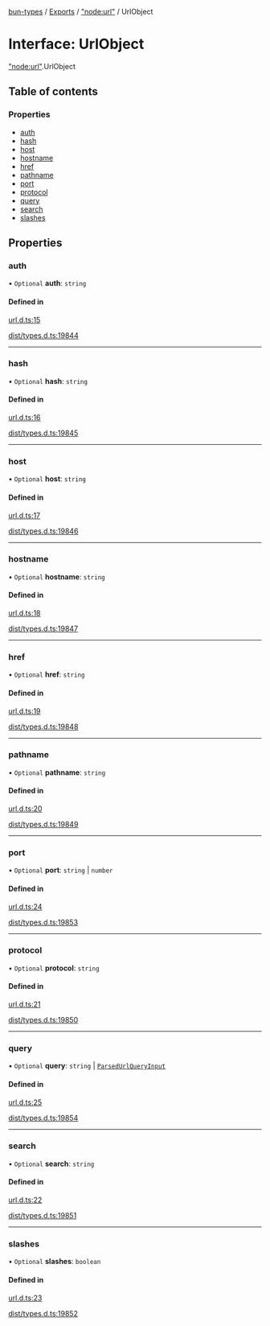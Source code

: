 [bun-types](https://github.com/oven-sh/bun-types/blob/master/api-docs/README.md) / [Exports](https://github.com/oven-sh/bun-types/blob/master/api-docs/modules.md) / ["node:url"](https://github.com/oven-sh/bun-types/blob/master/api-docs/modules/node_url_.md) / UrlObject

# Interface: UrlObject

["node:url"](https://github.com/oven-sh/bun-types/blob/master/api-docs/modules/node_url_.md).UrlObject

## Table of contents

### Properties

- [auth](https://github.com/oven-sh/bun-types/blob/master/api-docs/interfaces/node_url_.UrlObject.md#auth)
- [hash](https://github.com/oven-sh/bun-types/blob/master/api-docs/interfaces/node_url_.UrlObject.md#hash)
- [host](https://github.com/oven-sh/bun-types/blob/master/api-docs/interfaces/node_url_.UrlObject.md#host)
- [hostname](https://github.com/oven-sh/bun-types/blob/master/api-docs/interfaces/node_url_.UrlObject.md#hostname)
- [href](https://github.com/oven-sh/bun-types/blob/master/api-docs/interfaces/node_url_.UrlObject.md#href)
- [pathname](https://github.com/oven-sh/bun-types/blob/master/api-docs/interfaces/node_url_.UrlObject.md#pathname)
- [port](https://github.com/oven-sh/bun-types/blob/master/api-docs/interfaces/node_url_.UrlObject.md#port)
- [protocol](https://github.com/oven-sh/bun-types/blob/master/api-docs/interfaces/node_url_.UrlObject.md#protocol)
- [query](https://github.com/oven-sh/bun-types/blob/master/api-docs/interfaces/node_url_.UrlObject.md#query)
- [search](https://github.com/oven-sh/bun-types/blob/master/api-docs/interfaces/node_url_.UrlObject.md#search)
- [slashes](https://github.com/oven-sh/bun-types/blob/master/api-docs/interfaces/node_url_.UrlObject.md#slashes)

## Properties

### auth

• `Optional` **auth**: `string`

#### Defined in

[url.d.ts:15](https://github.com/valgaze/bun-types/blob/6f8dbf8/url.d.ts#L15)

[dist/types.d.ts:19844](https://github.com/valgaze/bun-types/blob/6f8dbf8/dist/types.d.ts#L19844)

___

### hash

• `Optional` **hash**: `string`

#### Defined in

[url.d.ts:16](https://github.com/valgaze/bun-types/blob/6f8dbf8/url.d.ts#L16)

[dist/types.d.ts:19845](https://github.com/valgaze/bun-types/blob/6f8dbf8/dist/types.d.ts#L19845)

___

### host

• `Optional` **host**: `string`

#### Defined in

[url.d.ts:17](https://github.com/valgaze/bun-types/blob/6f8dbf8/url.d.ts#L17)

[dist/types.d.ts:19846](https://github.com/valgaze/bun-types/blob/6f8dbf8/dist/types.d.ts#L19846)

___

### hostname

• `Optional` **hostname**: `string`

#### Defined in

[url.d.ts:18](https://github.com/valgaze/bun-types/blob/6f8dbf8/url.d.ts#L18)

[dist/types.d.ts:19847](https://github.com/valgaze/bun-types/blob/6f8dbf8/dist/types.d.ts#L19847)

___

### href

• `Optional` **href**: `string`

#### Defined in

[url.d.ts:19](https://github.com/valgaze/bun-types/blob/6f8dbf8/url.d.ts#L19)

[dist/types.d.ts:19848](https://github.com/valgaze/bun-types/blob/6f8dbf8/dist/types.d.ts#L19848)

___

### pathname

• `Optional` **pathname**: `string`

#### Defined in

[url.d.ts:20](https://github.com/valgaze/bun-types/blob/6f8dbf8/url.d.ts#L20)

[dist/types.d.ts:19849](https://github.com/valgaze/bun-types/blob/6f8dbf8/dist/types.d.ts#L19849)

___

### port

• `Optional` **port**: `string` \| `number`

#### Defined in

[url.d.ts:24](https://github.com/valgaze/bun-types/blob/6f8dbf8/url.d.ts#L24)

[dist/types.d.ts:19853](https://github.com/valgaze/bun-types/blob/6f8dbf8/dist/types.d.ts#L19853)

___

### protocol

• `Optional` **protocol**: `string`

#### Defined in

[url.d.ts:21](https://github.com/valgaze/bun-types/blob/6f8dbf8/url.d.ts#L21)

[dist/types.d.ts:19850](https://github.com/valgaze/bun-types/blob/6f8dbf8/dist/types.d.ts#L19850)

___

### query

• `Optional` **query**: `string` \| [`ParsedUrlQueryInput`](https://github.com/oven-sh/bun-types/blob/master/api-docs/interfaces/querystring_.ParsedUrlQueryInput.md)

#### Defined in

[url.d.ts:25](https://github.com/valgaze/bun-types/blob/6f8dbf8/url.d.ts#L25)

[dist/types.d.ts:19854](https://github.com/valgaze/bun-types/blob/6f8dbf8/dist/types.d.ts#L19854)

___

### search

• `Optional` **search**: `string`

#### Defined in

[url.d.ts:22](https://github.com/valgaze/bun-types/blob/6f8dbf8/url.d.ts#L22)

[dist/types.d.ts:19851](https://github.com/valgaze/bun-types/blob/6f8dbf8/dist/types.d.ts#L19851)

___

### slashes

• `Optional` **slashes**: `boolean`

#### Defined in

[url.d.ts:23](https://github.com/valgaze/bun-types/blob/6f8dbf8/url.d.ts#L23)

[dist/types.d.ts:19852](https://github.com/valgaze/bun-types/blob/6f8dbf8/dist/types.d.ts#L19852)
